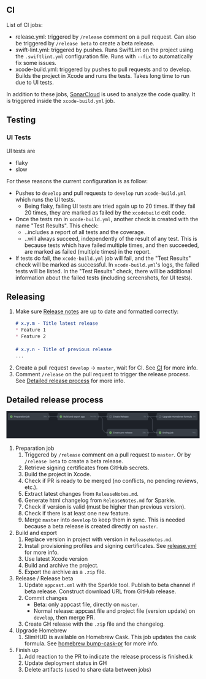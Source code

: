 
## CI

List of CI jobs:
- release.yml: triggered by `/release` comment on a pull request. Can also be triggered by `/release beta` to create a beta release.
- swift-lint.yml: triggered by pushes. Runs SwiftLint on the project using the `.swiftlint.yml` configuration file. Runs with `--fix` to automatically fix some issues.
- xcode-build.yml: triggered by pushes to pull requests and to develop. Builds the project in Xcode and runs the tests. Takes long time to run due to UI tests.

In addition to these jobs, [SonarCloud](https://sonarcloud.io/project/overview?id=alexpera_slimhud) is used to analyze the code quality. It is triggered inside the `xcode-build.yml` job.

## Testing

### UI Tests

UI tests are
- flaky
- slow

For these reasons the current configuration is as follow:
- Pushes to `develop` and pull requests to `develop` run `xcode-build.yml` which runs the UI tests.
    - Being flaky, failing UI tests are tried again up to 20 times. If they fail 20 times, they are marked as failed by the `xcodebuild` exit code.
- Once the tests ran in `xcode-build.yml`, another check is created with the name "Test Results". This check:
    - ..includes a report of all tests and the coverage. 
    - ..will always succeed, independently of the result of any test. This is because tests which have failed multiple times, and then succeeded, are marked as failed (multiple times) in the report.
- If tests do fail, the `xcode-build.yml` job will fail, and the "Test Results" check will be marked as successful. In `xcode-build.yml`'s logs, the failed tests will be listed. In the "Test Results" check, there will be additional information about the failed tests (including screenshots, for UI tests).

## Releasing

1. Make sure [Release notes](../ReleaseNotes.md) are up to date and formatted correctly:
    ```markdown
    # x.y.m - Title latest release
    * Feature 1
    * Feature 2

    # x.y.n - Title of previous release
    ...
    ```
2. Create a pull request `develop` -> `master`, wait for CI. See [CI](#ci) for more info.
3. Comment `/release` on the pull request to trigger the release process. See [Detailed release process](#detailed-release-process) for more info.

## Detailed release process

![Release process](release-process.png)

1. Preparation job
    1. Triggered by `/release` comment on a pull request to `master`. Or by `/release beta` to create a beta release.
    2. Retrieve signing certificates from GitHub secrets.
    3. Build the project in Xcode.
    4. Check if PR is ready to be merged (no conflicts, no pending reviews, etc.).
    5. Extract latest changes from `ReleaseNotes.md`.
    6. Generate html changelog from `ReleaseNotes.md` for Sparkle.
    7. Check if version is valid (must be higher than previous version).
    8. Check if there is at least one new feature.
    9. Merge `master` into `develop` to keep them in sync. This is needed because a beta release is created directly on `master`.
2. Build and export
    1. Replace version in project with version in `ReleaseNotes.md`.
    2. Install provisioning profiles and signing certificates. See [release.yml](/.github/workflows/release.yml) for more info.
    3. Use latest Xcode version
    4. Build and archive the project.
    5. Export the archive as a `.zip` file.
3. Release / Release beta
    1. Update `appcast.xml` with the Sparkle tool. Publish to beta channel if beta release. Construct download URL from GitHub release.
    2. Commit changes
        - Beta: only appcast file, directly on `master`.
        - Normal release: appcast file and project file (version update) on `develop`, then merge PR.
    3. Create GH release with the `.zip` file and the changelog.
4. Upgrade Homebrew
    1. SlimHUD is available on Homebrew Cask. This job updates the cask formula. See [homebrew bump-cask-pr](https://docs.brew.sh/How-To-Open-a-Homebrew-Pull-Request) for more info.
5. Finish up
    1. Add reaction to the PR to indicate the release process is finished.k
    2. Update deployment status in GH
    3. Delete artifacts (used to share data between jobs)

